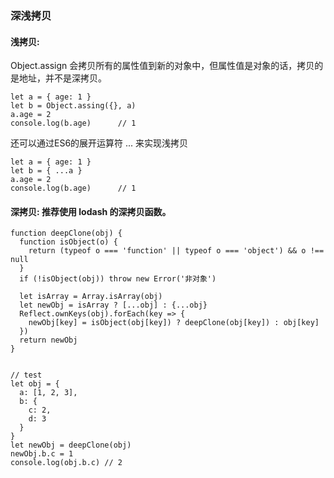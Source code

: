 ### 深浅拷贝

#### 浅拷贝:

Object.assign 会拷贝所有的属性值到新的对象中，但属性值是对象的话，拷贝的是地址，并不是深拷贝。

```js{4}
let a = { age: 1 }
let b = Object.assing({}, a)
a.age = 2
console.log(b.age)      // 1
```

还可以通过ES6的展开运算符 ... 来实现浅拷贝

```js{4}
let a = { age: 1 }
let b = { ...a }
a.age = 2
console.log(b.age)      // 1
```
#### 深拷贝: 推荐使用 lodash 的深拷贝函数。

```js{4}
function deepClone(obj) {
  function isObject(o) {
    return (typeof o === 'function' || typeof o === 'object') && o !== null
  }
  if (!isObject(obj)) throw new Error('非对象')

  let isArray = Array.isArray(obj)
  let newObj = isArray ? [...obj] : {...obj}
  Reflect.ownKeys(obj).forEach(key => {
    newObj[key] = isObject(obj[key]) ? deepClone(obj[key]) : obj[key]
  })
  return newObj
}


// test
let obj = {
  a: [1, 2, 3],
  b: {
    c: 2,
    d: 3
  }
}
let newObj = deepClone(obj)
newObj.b.c = 1
console.log(obj.b.c) // 2
```



